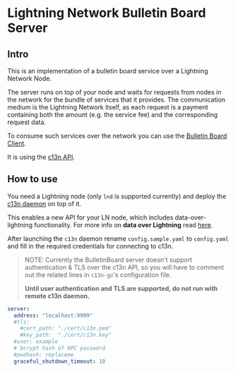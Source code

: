 # Lightning Network Bulletin Board Server

## Intro

This is an implementation of a bulletin board service over a Lightning Network Node.

The server runs on top of your node and waits for requests from nodes in the network for the bundle of services that it provides. The communication medium is the Lightning Network itself, as each request is a payment containing both the amount (e.g. the service fee) and the corresponding request data.

To consume such services over the network you can use the [Bulletin Board Client](https://github.com/GeorgeTsagk/LN-bulletinboard-client).

It is using the [c13n API](https://docs.c13n.io/projects/api/en/latest/).

## How to use

You need a Lightning node (only `lnd` is supported currently) and deploy the [c13n daemon](https://github.com/c13n-io/c13n-go) on top of it.

This enables a new API for your LN node, which includes data-over-lightning functionality. For more info on **data over Lightning** read [here](https://c13n.io/about/).

After launching the `c13n` daemon rename `config.sample.yaml` to `config.yaml` and fill in the required credentials for connecting to c13n.

> NOTE: Currently the BulletinBoard server doesn't support authentication & TLS over the c13n API, so you will have to comment out the related lines in `c13n-go`'s configuration file.
>
> **Until user authentication and TLS are supported, do not run with remote c13n daemon.**
```yaml
server:
  address: "localhost:9999"
  #tls:
    #cert_path: "./cert/c13n.pem"
    #key_path:  "./cert/c13n.key"
  #user: example
  # bcrypt hash of RPC password
  #pwdhash: replaceme
  graceful_shutdown_timeout: 10
```